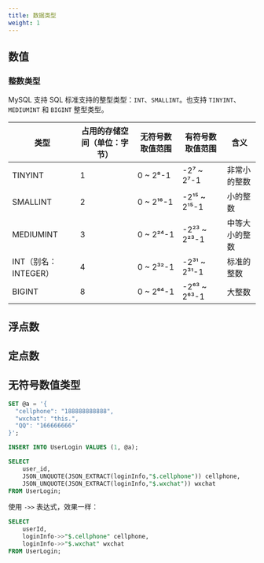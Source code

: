 ```yaml
---
title: 数据类型
weight: 1
---
```


## 数值

### 整数类型

MySQL 支持 SQL 标准支持的整型类型：`INT`、`SMALLINT`。也支持 `TINYINT`、`MEDIUMINT` 和 `BIGINT` 整型类型。

| 类型 | 占用的存储空间（单位：字节） | 无符号数取值范围 | 有符号数取值范围 | 含义 |
| --- | --- | --- | --- | --- |
| TINYINT | 1 | 0 ~ 2⁸-1 | -2⁷ ~ 2⁷-1  | 非常小的整数 |
| SMALLINT | 2 | 0 ~ 2¹⁶-1 | -2¹⁵ ~ 2¹⁵-1 | 小的整数 |
| MEDIUMINT | 3 | 0 ~ 2²⁴-1 | -2²³ ~ 2²³-1 | 中等大小的整数 |
| INT（别名：INTEGER） | 4 | 0 ~ 2³²-1 | -2³¹ ~ 2³¹-1 | 标准的整数 |
| BIGINT | 8 | 0 ~ 2⁶⁴-1 | -2⁶³ ~ 2⁶³-1 | 大整数 |

## 浮点数

## 定点数

## 无符号数值类型


```sql
SET @a = '{
  "cellphone": "188888888888",
  "wxchat": "this.",
  "QQ": "166666666"
}';

INSERT INTO UserLogin VALUES (1, @a);
```

```sql
SELECT 
    user_id,
    JSON_UNQUOTE(JSON_EXTRACT(loginInfo,"$.cellphone")) cellphone,
    JSON_UNQUOTE(JSON_EXTRACT(loginInfo,"$.wxchat")) wxchat
FROM UserLogin;
```

使用 `->>` 表达式，效果一样：

```sql
SELECT
    userId,
    loginInfo->>"$.cellphone" cellphone,
    loginInfo->>"$.wxchat" wxchat
FROM UserLogin;
```